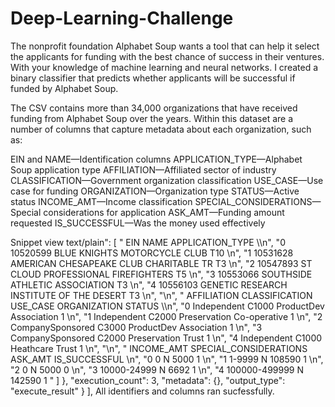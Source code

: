 # Deep-Learning-Challenge
The nonprofit foundation Alphabet Soup wants a tool that can help it select the applicants for funding with the best chance of success in their ventures. With your knowledge of machine learning and neural networks. I created a binary classifier that predicts whether applicants will be successful if funded by Alphabet Soup.

The CSV contains more than 34,000 organizations that have received funding from Alphabet Soup over the years. 
Within this dataset are a number of columns that capture metadata about each organization, such as:

EIN and NAME—Identification columns
APPLICATION_TYPE—Alphabet Soup application type
AFFILIATION—Affiliated sector of industry
CLASSIFICATION—Government organization classification
USE_CASE—Use case for funding
ORGANIZATION—Organization type
STATUS—Active status
INCOME_AMT—Income classification
SPECIAL_CONSIDERATIONS—Special considerations for application
ASK_AMT—Funding amount requested
IS_SUCCESSFUL—Was the money used effectively


Snippet view 
text/plain": [
       "        EIN                                      NAME APPLICATION_TYPE  \\\n",
       "0  10520599              BLUE KNIGHTS MOTORCYCLE CLUB              T10   \n",
       "1  10531628    AMERICAN CHESAPEAKE CLUB CHARITABLE TR               T3   \n",
       "2  10547893        ST CLOUD PROFESSIONAL FIREFIGHTERS               T5   \n",
       "3  10553066            SOUTHSIDE ATHLETIC ASSOCIATION               T3   \n",
       "4  10556103  GENETIC RESEARCH INSTITUTE OF THE DESERT               T3   \n",
       "\n",
       "        AFFILIATION CLASSIFICATION      USE_CASE  ORGANIZATION  STATUS  \\\n",
       "0       Independent          C1000    ProductDev   Association       1   \n",
       "1       Independent          C2000  Preservation  Co-operative       1   \n",
       "2  CompanySponsored          C3000    ProductDev   Association       1   \n",
       "3  CompanySponsored          C2000  Preservation         Trust       1   \n",
       "4       Independent          C1000     Heathcare         Trust       1   \n",
       "\n",
       "      INCOME_AMT SPECIAL_CONSIDERATIONS  ASK_AMT  IS_SUCCESSFUL  \n",
       "0              0                      N     5000              1  \n",
       "1         1-9999                      N   108590              1  \n",
       "2              0                      N     5000              0  \n",
       "3    10000-24999                      N     6692              1  \n",
       "4  100000-499999                      N   142590              1  "
      ]
     },
     "execution_count": 3,
     "metadata": {},
     "output_type": "execute_result"
    }
   ],
   All identifiers and columns ran sucfessfully. 
